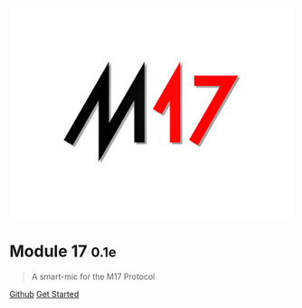 ![logo](_media/m17glow.png ':size=25%')

# Module 17 <small>0.1e</small>

> A smart-mic for the M17 Protocol

[Github](https://github.com/M17-Project/Module_17)
[Get Started](README)